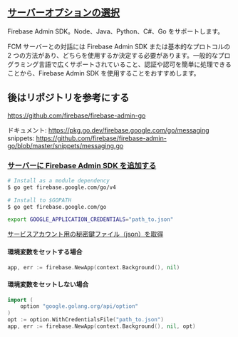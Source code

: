 ## [サーバーオプションの選択](https://firebase.google.com/docs/cloud-messaging/server?hl=ja&authuser=0#choosing-a-server-option)

Firebase Admin SDK。Node、Java、Python、C#、Go をサポートします。

FCM サーバーとの対話には Firebase Admin SDK または基本的なプロトコルの 2 つの方法があり、どちらを使用するか決定する必要があります。一般的なプログラミング言語で広くサポートされていること、認証や認可を簡単に処理できることから、Firebase Admin SDK を使用することをおすすめします。

## 後はリポジトリを参考にする

https://github.com/firebase/firebase-admin-go

ドキュメント: https://pkg.go.dev/firebase.google.com/go/messaging
snippets: https://github.com/firebase/firebase-admin-go/blob/master/snippets/messaging.go

### [サーバーに Firebase Admin SDK を追加する](https://firebase.google.com/docs/admin/setup/#go)

``` sh
# Install as a module dependency
$ go get firebase.google.com/go/v4

# Install to $GOPATH
$ go get firebase.google.com/go

export GOOGLE_APPLICATION_CREDENTIALS="path_to.json"
```

[サービスアカウント用の秘密鍵ファイル（json）を取得](https://firebase.google.com/docs/admin/setup/#initialize-sdk)

#### 環境変数をセットする場合

``` go
app, err := firebase.NewApp(context.Background(), nil)
```

#### 環境変数をセットしない場合

``` go
import (
	option "google.golang.org/api/option"
)
opt := option.WithCredentialsFile("path_to.json")
app, err := firebase.NewApp(context.Background(), nil, opt)
```
